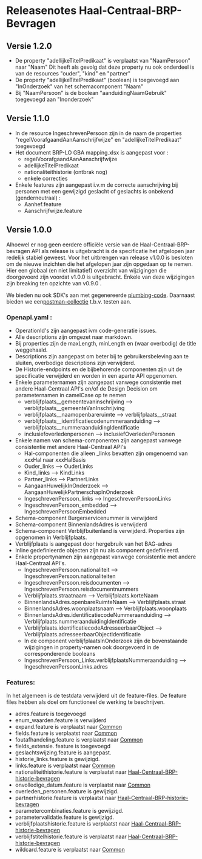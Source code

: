# Releasenotes Haal-Centraal-BRP-Bevragen

## Versie 1.2.0

- De property "adellijkeTitelPredikaat" is verplaatst van "NaamPersoon" naar "Naam"
  Dit heeft als gevolg dat deze property nu ook onderdeel is van de resources "ouder", "kind" en "partner"
- De property "adellijkeTitelPredikaat" (boolean) is toegevoegd aan "InOnderzoek" van het schemacomponent "Naam"
- Bij "NaamPersoon" is de boolean "aanduidingNaamGebruik" toegevoegd aan "Inonderzoek"  

## Versie 1.1.0

- In de resource IngeschrevenPersoon zijn in de naam de properties "regelVoorafgaandAanAanschrijfwijze" en "adellijkeTitelPredikaat" toegevoegd
- Het document BRP-LO GBA mapping.xlsx is aangepast voor :
  - regelVoorafgaandAanAanschrijfwijze
  - adellijkeTitelPredikaat
  - nationaliteithistorie (ontbrak nog)
  - enkele correcties
- Enkele features zijn aangepast i.v.m de correcte aanschrijving bij personen met een gewijzigd geslacht of geslachts is onbekend (genderneutraal) :
  - Aanhef.feature
  - Aanschrijfwijze.feature

## Versie 1.0.0

Alhoewel er nog geen eerdere officiële versie van de Haal-Centraal-BRP-bevragen API als release is uitgebracht is de specificatie het afgelopen jaar redelijk stabiel geweest.
Voor het uitbrengen van release v1.0.0 is besloten om de nieuwe inzichten die het afgelopen jaar zijn opgedaan op te nemen. Hier een globaal (en niet limitatief) overzicht van wijzigingen die doorgevoerd zijn voordat v1.0.0 is uitgebracht. Enkele van deze wijzigingen zijn breaking ten opzichte van v0.9.0 .

We bieden nu ook SDK's aan met gegenereerde [plumbing-code](./code).
Daarnaast bieden we een[postman-collectie](./test) t.b.v. testen aan.

### Openapi.yaml :

- OperationId's zijn aangepast ivm code-generatie issues.
- Alle descriptions zijn omgezet naar markdown.
- Bij properties zijn de maxLength, minLength en (waar overbodig) de title weggehaald.
- Descriptions zijn aangepast om beter bij te gebruikersbeleving aan te sluiten, overbodige descriptions zijn verwijderd.
- De Historie-endpoints en de bijbehorende componenten zijn uit de specificatie verwijderd en worden in een aparte API opgenomen.
- Enkele parameternamen zijn aangepast vanwege consistentie met andere Haal-Centraal API's en/of de Design Decision om parameternamen in camelCase op te nemen
  - verblijfplaats__gemeentevaninschrijving  --> verblijfplaats__gemeenteVanInschrijving
  - verblijfplaats__naamopenbareruimte --> verblijfplaats__straat
  - verblijfplaats__identificatiecodenummeraanduiding --> verblijfplaats__nummeraanduidingIdentificatie
  - inclusiefoverledenpersonen --> inclusiefOverledenPersonen
- Enkele namen van schema-componenten zijn aangepast vanwege consistentie met andere Haal-Centraal API's
  - Hal-componenten die alleen _links bevatten zijn omgenoemd van xxxHal naar xxxHalBasis
  - Ouder_links --> OuderLinks
  - Kind_links --> KindLinks
  - Partner_links --> PartnerLinks
  - AangaanHuwelijkInOnderzoek --> AangaanHuwelijkPartnerschapInOnderzoek
  - IngeschrevenPersoon_links --> IngeschrevenPersoonLinks
  - IngeschrevenPersoon_embedded --> IngeschrevenPersoonEmbedded
- Schema-component Burgerservicenummer is verwijderd
- Schema-component BinnenlandsAdres is verwijderd
- Schema-component Verblijfbuitenland is verwijderd. Properties zijn opgenomen in Verblijfplaats.
- Verblijfplaats is aangepast door hergebruik van het BAG-adres
- Inline gedefinieerde objecten zijn nu als component gedefinieerd.
- Enkele propertynamen zijn aangepast vanwege consistentie met andere Haal-Centraal API's.
  - IngeschrevenPersoon.nationaliteit --> IngeschrevenPersoon.nationaliteiten
  - IngeschrevenPersoon.reisdocumenten --> IngeschrevenPersoon.reisdocumentnummers
  - Verblijfplaats.straatnaam --> Verblijfplaats.korteNaam
  - BinnenlandsAdres.openbareRuimteNaam --> Verblijfplaats.straat
  - BinnenlandsAdres.woonplaatsnaam --> Verblijfplaats.woonplaats
  - BinnenlandsAdres.identificatiecodeNummeraanduiding --> Verblijfplaats.nummeraanduidingIdentificatie  
  - Verblijfplaats.identificatiecodeAdresseerbaarObject --> Verblijfplaats.adresseerbaarObjectIdentificatie  
  - In de component verblijfplaatsInOnderzoek zijn de bovenstaande wijzigingen in property-namen ook doorgevoerd in de corresponderende booleans
  - IngeschrevenPersoon_Links.verblijfplaatsNummeraanduiding --> IngeschrevenPersoonLinks.adres


### Features:

In het algemeen is de testdata verwijderd uit de feature-files. De feature files hebben als doel om functioneel de werking te beschrijven.

- adres.feature is toegevoegd
- enum_waarden.feature is verwijderd
- expand.feature is verplaatst naar [Common](https://github.com/VNG-Realisatie/Haal-Centraal-common/tree/v1.2.0/features)
- fields.feature is verplaatst naar [Common](https://github.com/VNG-Realisatie/Haal-Centraal-common/tree/v1.2.0/features)
- foutafhandeling.feature is verplaatst naar [Common](https://github.com/VNG-Realisatie/Haal-Centraal-common/tree/v1.2.0/features)
- fields_extensie. feature is toegevoegd
- geslachtswijzing.feature is aangepast.
- historie_links.feature is gewijzigd.
- links.feature is verplaatst naar [Common](https://github.com/VNG-Realisatie/Haal-Centraal-common/tree/v1.2.0/features)
- nationaliteithistorie.feature is verplaatst naar [Haal-Centraal-BRP-historie-bevragen](https://github.com/VNG-Realisatie/Haal-Centraal-BRP-historie-bevragen/tree/master/features)
- onvolledige_datum.feature is verplaatst naar [Common](https://github.com/VNG-Realisatie/Haal-Centraal-common/tree/v1.2.0/features)
- overleden_personen.feature is gewijzigd.
- partnerhistorie.feature is verplaatst naar [Haal-Centraal-BRP-historie-bevragen](https://github.com/VNG-Realisatie/Haal-Centraal-BRP-historie-bevragen/tree/master/features)
- parametercombinaties.feature is gewijzigd.
- parametervalidatie.feature is gewijzigd.
- verblijfplaatshistorie.feature is verplaatst naar [Haal-Centraal-BRP-historie-bevragen](https://github.com/VNG-Realisatie/Haal-Centraal-BRP-historie-bevragen/tree/master/features)
- verblijfstitelhistorie.feature is verplaatst naar [Haal-Centraal-BRP-historie-bevragen](https://github.com/VNG-Realisatie/Haal-Centraal-BRP-historie-bevragen/tree/master/features)
- wildcard.feature is verplaatst naar [Common](https://github.com/VNG-Realisatie/Haal-Centraal-common/tree/v1.2.0/features)
